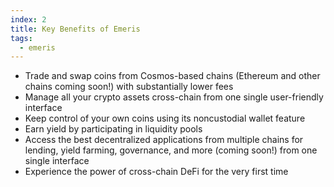```yaml
---
index: 2
title: Key Benefits of Emeris
tags: 
  - emeris
---
```


- Trade and swap coins from Cosmos-based chains (Ethereum and other chains coming soon!) with substantially lower fees
- Manage all your crypto assets cross-chain from one single user-friendly interface
- Keep control of your own coins using its noncustodial wallet feature
- Earn yield by participating in liquidity pools
- Access the best decentralized applications from multiple chains for lending, yield farming, governance, and more (coming soon!) from one single interface
- Experience the power of cross-chain DeFi for the very first time